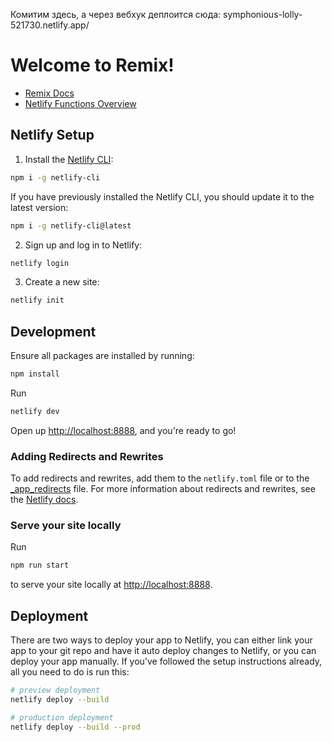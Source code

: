 Комитим здесь,
а через вебхук деплоится сюда:
symphonious-lolly-521730.netlify.app/

# Welcome to Remix!

- [Remix Docs](https://remix.run/docs)
- [Netlify Functions Overview](https://docs.netlify.com/functions/overview)

## Netlify Setup

1. Install the [Netlify CLI](https://docs.netlify.com/cli/get-started/):

```sh
npm i -g netlify-cli
```

If you have previously installed the Netlify CLI, you should update it to the latest version:

```sh
npm i -g netlify-cli@latest
```

2. Sign up and log in to Netlify:

```sh
netlify login
```

3. Create a new site:

```sh
netlify init
```

## Development

Ensure all packages are installed by running:

```sh
npm install
```

Run

```sh
netlify dev
```

Open up [http://localhost:8888](http://localhost:8888), and you're ready to go!

### Adding Redirects and Rewrites

To add redirects and rewrites, add them to the `netlify.toml` file or to the [\_app_redirects](_app_redirects) file. For more information about redirects and rewrites, see the [Netlify docs](https://docs.netlify.com/routing/redirects/).

### Serve your site locally

Run

```sh
npm run start
```

to serve your site locally at [http://localhost:8888](http://localhost:8888).

## Deployment

There are two ways to deploy your app to Netlify, you can either link your app to your git repo and have it auto deploy changes to Netlify, or you can deploy your app manually. If you've followed the setup instructions already, all you need to do is run this:

```sh
# preview deployment
netlify deploy --build

# production deployment
netlify deploy --build --prod
```
